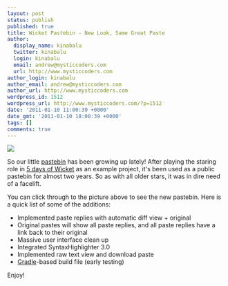 ```yaml
---
layout: post
status: publish
published: true
title: Wicket Pastebin - New Look, Same Great Paste
author:
  display_name: kinabalu
  twitter: kinabalu
  login: kinabalu
  email: andrew@mysticcoders.com
  url: http://www.mysticcoders.com
author_login: kinabalu
author_email: andrew@mysticcoders.com
author_url: http://www.mysticcoders.com
wordpress_id: 1512
wordpress_url: http://www.mysticcoders.com/?p=1512
date: '2011-01-10 11:00:39 +0000'
date_gmt: '2011-01-10 18:00:39 +0000'
tags: []
comments: true
---
```

<a href="http://mysticpaste.com"><img src="https://www.mysticcoders.com/wp-content/uploads/2011/01/mysticpaste2_0.png" border="0" /></a>

So our little <a href="http://mysticpaste.com" target="_blank">pastebin</a> has been growing up lately!  After playing the staring role in <a href="http://www.mysticcoders.com/blog/2009/03/09/5-days-of-wicket/">5 days of Wicket</a> as an example project, it's been used as a public pastebin for almost two years.  So as with all older stars, it was in dire need of a facelift.

You can click through to the picture above to see the new pastebin.  Here is a quick list of some of the additions:

<ul>
<li>Implemented paste replies with automatic diff view + original</li>
<li>Original pastes will show all paste replies, and all paste replies have a link back to their original</li>
<li>Massive user interface clean up</li>
<li>Integrated SyntaxHighlighter 3.0</li>
<li>Implemented raw text view and download paste</li>
<li><a href="http://gradle.org" target="_blank">Gradle</a>-based build file (early testing)</li>
</ul>
Enjoy!

